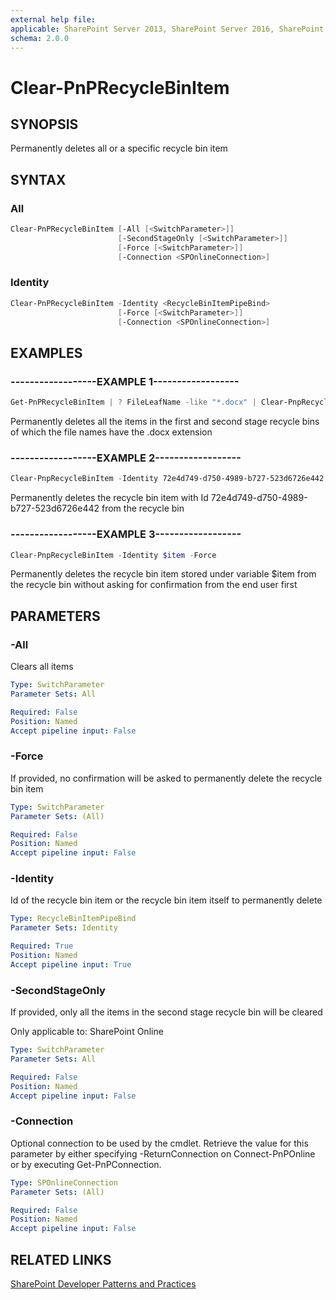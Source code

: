 ```yaml
---
external help file:
applicable: SharePoint Server 2013, SharePoint Server 2016, SharePoint Server 2019, SharePoint Online
schema: 2.0.0
---
```

# Clear-PnPRecycleBinItem

## SYNOPSIS
Permanently deletes all or a specific recycle bin item

## SYNTAX 

### All
```powershell
Clear-PnPRecycleBinItem [-All [<SwitchParameter>]]
                        [-SecondStageOnly [<SwitchParameter>]]
                        [-Force [<SwitchParameter>]]
                        [-Connection <SPOnlineConnection>]
```

### Identity
```powershell
Clear-PnPRecycleBinItem -Identity <RecycleBinItemPipeBind>
                        [-Force [<SwitchParameter>]]
                        [-Connection <SPOnlineConnection>]
```

## EXAMPLES

### ------------------EXAMPLE 1------------------
```powershell
Get-PnPRecycleBinItem | ? FileLeafName -like "*.docx" | Clear-PnpRecycleBinItem
```

Permanently deletes all the items in the first and second stage recycle bins of which the file names have the .docx extension

### ------------------EXAMPLE 2------------------
```powershell
Clear-PnpRecycleBinItem -Identity 72e4d749-d750-4989-b727-523d6726e442
```

Permanently deletes the recycle bin item with Id 72e4d749-d750-4989-b727-523d6726e442 from the recycle bin

### ------------------EXAMPLE 3------------------
```powershell
Clear-PnpRecycleBinItem -Identity $item -Force
```

Permanently deletes the recycle bin item stored under variable $item from the recycle bin without asking for confirmation from the end user first

## PARAMETERS

### -All
Clears all items

```yaml
Type: SwitchParameter
Parameter Sets: All

Required: False
Position: Named
Accept pipeline input: False
```

### -Force
If provided, no confirmation will be asked to permanently delete the recycle bin item

```yaml
Type: SwitchParameter
Parameter Sets: (All)

Required: False
Position: Named
Accept pipeline input: False
```

### -Identity
Id of the recycle bin item or the recycle bin item itself to permanently delete

```yaml
Type: RecycleBinItemPipeBind
Parameter Sets: Identity

Required: True
Position: Named
Accept pipeline input: True
```

### -SecondStageOnly
If provided, only all the items in the second stage recycle bin will be cleared

Only applicable to: SharePoint Online

```yaml
Type: SwitchParameter
Parameter Sets: All

Required: False
Position: Named
Accept pipeline input: False
```

### -Connection
Optional connection to be used by the cmdlet. Retrieve the value for this parameter by either specifying -ReturnConnection on Connect-PnPOnline or by executing Get-PnPConnection.

```yaml
Type: SPOnlineConnection
Parameter Sets: (All)

Required: False
Position: Named
Accept pipeline input: False
```

## RELATED LINKS

[SharePoint Developer Patterns and Practices](https://aka.ms/sppnp)